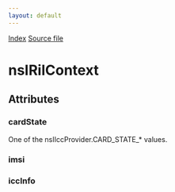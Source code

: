 ```yaml
---
layout: default
---
```

<div id='links'><a href="../index.html">Index</a>
<a href="http://dxr.mozilla.org/mozilla-central/source/dom/system/gonk/nsIRadioInterfaceLayer.idl">Source file</a>
</div>

# nsIRilContext #

## Attributes ##

### cardState ###
  
One of the nsIIccProvider.CARD_STATE_* values.  
  

### imsi ###

### iccInfo ###
